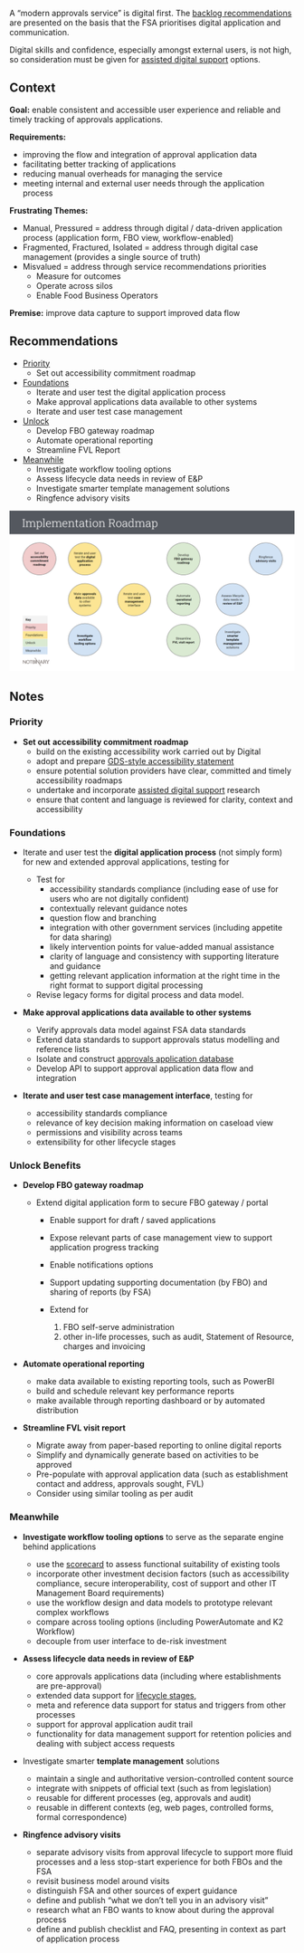 A “modern approvals service” is digital first. The [backlog recommendations](#recommendations) are presented on the basis that the FSA prioritises digital application and communication.  

Digital skills and confidence, especially amongst external users, is not high, so consideration must be given for [assisted digital support](https://www.gov.uk/service-manual/helping-people-to-use-your-service/designing-assisted-digital) options.

## Context 

**Goal:** enable consistent and accessible user experience and reliable and timely tracking of approvals applications. 

**Requirements:** 

*   improving the flow and integration of approval application data
*   facilitating better tracking of applications
*   reducing manual overheads for managing the service
*   meeting internal and external user needs through the application process

**Frustrating Themes:** 

*   Manual, Pressured = address through digital / data-driven application process (application form, FBO view, workflow-enabled)
*   Fragmented, Fractured, Isolated = address through digital case management (provides a single source of truth)
*   Misvalued = address through service recommendations priorities 
    * Measure for outcomes
    * Operate across silos
    * Enable Food Business Operators

**Premise:** improve data capture to support improved data flow

## Recommendations

- [Priority](#priority)
  - Set out accessibility commitment roadmap
- [Foundations](#foundations)
  - Iterate and user test the digital application process
  - Make approval applications data available to other systems
  - Iterate and user test case management
- [Unlock](#unlock)
  - Develop FBO gateway roadmap
  - Automate operational reporting 
  - Streamline FVL Report
- [Meanwhile](#meanwhile)
  - Investigate workflow tooling options  
  - Assess lifecycle data needs in review of E&P
  - Investigate smarter template management solutions
  - Ringfence advisory visits

[![Implementation Roadmap](uploads/implementation-roadmap.png)](uploads/implementation-roadmap.png)



## Notes

### Priority

* **Set out** **accessibility commitment roadmap** 
   * build on the existing accessibility work carried out by Digital
   * adopt and prepare [GDS-style accessibility statement](https://www.gov.uk/government/publications/sample-accessibility-statement)
  * ensure potential solution providers have clear, committed and timely accessibility roadmaps 
   * undertake and incorporate [assisted digital support](https://www.gov.uk/service-manual/helping-people-to-use-your-service) research 
   * ensure that content and language is reviewed for clarity, context and accessibility

### Foundations

* Iterate and user test the **digital application process** (not simply form) for new and extended approval applications, testing for 

    * Test for 
      * accessibility standards compliance (including ease of use for users who are not digitally confident)
      * contextually relevant guidance notes
      * question flow and branching
      * integration with other government services (including appetite for data sharing)
      * likely intervention points for value-added manual assistance
      * clarity of language and consistency with supporting literature and guidance
      * getting relevant application information at the right time in the right format to support digital processing
    * Revise legacy forms for digital process and data model.


* **Make approval applications data available to other systems**

    * Verify approvals data model against FSA data standards
    * Extend data standards to support approvals status modelling and reference lists
    * Isolate and construct [approvals application database](https://github.com/notbinary/fsa-approvals/wiki/Future-Technology-Recommendations#exposing-and-linking-to-fsa-data-via-apis)
    * Develop API to support approval application data flow and integration

* **Iterate and user test case management interface**, testing for 

    * accessibility standards compliance
    * relevance of key decision making information on caseload view
    * permissions and visibility across teams
    * extensibility for other lifecycle stages

### Unlock Benefits

* **Develop FBO gateway roadmap** 
   * Extend digital application form to secure FBO gateway / portal
     * Enable support for draft / saved applications
     * Expose relevant parts of case management view to support application progress tracking 
     * Enable notifications options
     * Support updating supporting documentation (by FBO) and sharing of reports (by FSA)
     * Extend for
   
        1. FBO self-serve administration 
        2. other in-life processes, such as audit, Statement of Resource, charges and invoicing 
   
* **Automate operational reporting** 

    * make data available to existing reporting tools, such as PowerBI
    * build and schedule relevant key performance reports
    * make available through reporting dashboard or by automated distribution

* **Streamline FVL visit report**

    * Migrate away from paper-based reporting to online digital reports 
    * Simplify and dynamically generate based on activities to be approved
    * Pre-populate with approval application data (such as establishment contact and address, approvals sought, FVL)
    * Consider using similar tooling as per audit

### Meanwhile

* **Investigate workflow tooling options** to serve as the separate engine behind applications

    * use the [scorecard](prototype-story-mapping) to assess functional suitability of existing tools
    * incorporate other investment decision factors (such as accessibility compliance, secure interoperability, cost of support and other IT Management Board requirements)
    * use the workflow design and data models to prototype relevant complex workflows
    * compare across tooling options (including PowerAutomate and K2 Workflow)
    * decouple from user interface to de-risk investment

* **Assess lifecycle data needs in review of E&P** 

    * core approvals applications data (including where establishments are pre-approval)
    * extended data support for [lifecycle stages](service-blueprint#service-lifecycle-stages-and-jobs-to-be-done), 
    * meta and reference  data support for status and triggers from other processes
    * support for approval application audit trail
    * functionality for data management support for retention policies and dealing with subject access requests

* Investigate smarter **template management** solutions

    * maintain a single and authoritative version-controlled content source 
    * integrate with snippets of official text (such as from legislation)
    * reusable for different processes (eg, approvals and audit)
    * reusable in different contexts (eg, web pages, controlled forms, formal correspondence)

* **Ringfence advisory visits** 
    * separate advisory visits from approval lifecycle to support more fluid processes and a less stop-start experience for both FBOs and the FSA
    * revisit business model around visits
    * distinguish FSA and other sources of expert guidance
    * define and publish “what we don’t tell you in an advisory visit”
    * research what an FBO wants to know about during the approval process 
    * define and publish checklist and FAQ, presenting in context as part of application process